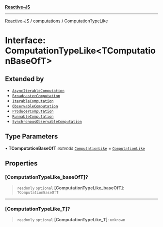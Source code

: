 [**Reactive-JS**](../../README.md)

***

[Reactive-JS](../../README.md) / [computations](../README.md) / ComputationTypeLike

# Interface: ComputationTypeLike\<TComputationBaseOfT\>

## Extended by

- [`AsyncIterableComputation`](../AsyncIterable/interfaces/AsyncIterableComputation.md)
- [`BroadcasterComputation`](../Broadcaster/interfaces/BroadcasterComputation.md)
- [`IterableComputation`](../Iterable/interfaces/IterableComputation.md)
- [`ObservableComputation`](../Observable/interfaces/ObservableComputation.md)
- [`ProducerComputation`](../Producer/interfaces/ProducerComputation.md)
- [`RunnableComputation`](../Runnable/interfaces/RunnableComputation.md)
- [`SynchronousObservableComputation`](../SynchronousObservable/interfaces/SynchronousObservableComputation.md)

## Type Parameters

• **TComputationBaseOfT** *extends* [`ComputationLike`](ComputationLike.md) = [`ComputationLike`](ComputationLike.md)

## Properties

### \[ComputationTypeLike\_baseOfT\]?

> `readonly` `optional` **\[ComputationTypeLike\_baseOfT\]**: `TComputationBaseOfT`

***

### \[ComputationTypeLike\_T\]?

> `readonly` `optional` **\[ComputationTypeLike\_T\]**: `unknown`
